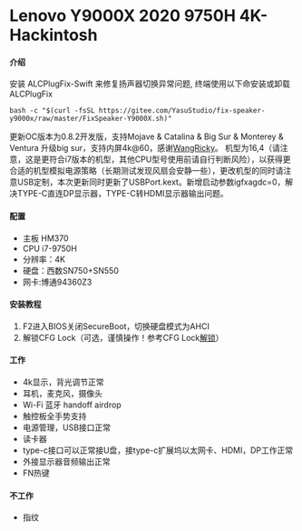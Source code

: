 # Lenovo Y9000X 2020 9750H 4K-Hackintosh

#### 介绍
安装 ALCPlugFix-Swift 来修复扬声器切换异常问题, 终端使用以下命安装或卸载 ALCPlugFix
  
```
bash -c "$(curl -fsSL https://gitee.com/YasuStudio/fix-speaker-y9000x/raw/master/FixSpeaker-Y9000X.sh)"
```
更新OC版本为0.8.2开发版，支持Mojave & Catalina & Big Sur & Monterey & Ventura
升级big sur，支持内屏4k@60，感谢[WangRicky](http://github.com/WangRicky/Y9000X-HACKINTOSH)。
机型为16,4（请注意，这是更符合i7版本的机型，其他CPU型号使用前请自行判断风险），以获得更合适的机型模拟电源策略（长期测试发现风扇会安静一些），更改机型的同时请注意USB定制，本次更新同时更新了USBPort.kext。新增启动参数igfxagdc=0，解决TYPE-C直连DP显示器，TYPE-C转HDMI显示器输出问题。

 #### **配置** 
- 主板 HM370
- CPU i7-9750H
- 分辨率：4K
- 硬盘：西数SN750+SN550
- 网卡:博通94360Z3

#### 安装教程

1.  F2进入BIOS关闭SecureBoot，切换硬盘模式为AHCI
2.  解锁CFG Lock（可选，谨慎操作！参考CFG Lock[解锁](https://bbs.pcbeta.com/viewthread-1845189-1-1.html)）

#### 工作


- 4k显示，背光调节正常
- 耳机，麦克风，摄像头
- Wi-Fi 蓝牙 handoff airdrop
- 触控板全手势支持
- 电源管理，USB接口正常
- 读卡器
- type-c接口可以正常接U盘，接type-c扩展坞以太网卡、HDMI，DP工作正常
- 外接显示器音频输出正常
- FN热键


#### 不工作

- 指纹


